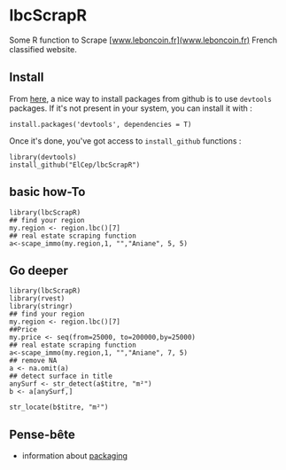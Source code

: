 # lbcScrapR
Some R function to Scrape [www.leboncoin.fr](www.leboncoin.fr) French classified website.

## Install
From [here](https://cran.r-project.org/web/packages/githubinstall/vignettes/githubinstall.html), a nice way to install packages from github is to use `devtools` packages. If it's not present in your system, you can install it with :

    install.packages('devtools', dependencies = T)

Once it's done, you've got access to `install_github` functions :

    library(devtools)
    install_github("ElCep/lbcScrapR")

## basic how-To

    library(lbcScrapR)
    ## find your region
    my.region <- region.lbc()[7]
    ## real estate scraping function
    a<-scape_immo(my.region,1, "","Aniane", 5, 5)

## Go deeper

    library(lbcScrapR)
    library(rvest)
    library(stringr)
    ## find your region
    my.region <- region.lbc()[7]
    ##Price
    my.price <- seq(from=25000, to=200000,by=25000)
    ## real estate scraping function
    a<-scape_immo(my.region,1, "","Aniane", 7, 5)
    ## remove NA
    a <- na.omit(a)
    ## detect surface in title
    anySurf <- str_detect(a$titre, "m²")
    b <- a[anySurf,]

    str_locate(b$titre, "m²")

## Pense-bête
* information about [packaging](http://r-pkgs.had.co.nz/description.html)
